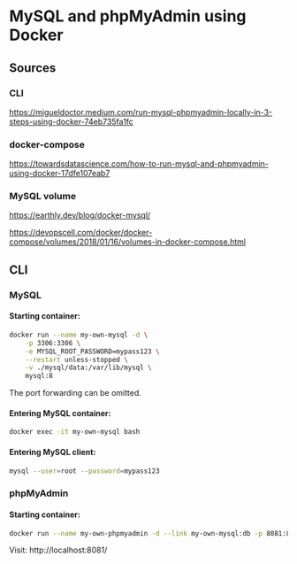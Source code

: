 # MySQL and phpMyAdmin using Docker

## Sources

### CLI

https://migueldoctor.medium.com/run-mysql-phpmyadmin-locally-in-3-steps-using-docker-74eb735fa1fc

### docker-compose

https://towardsdatascience.com/how-to-run-mysql-and-phpmyadmin-using-docker-17dfe107eab7

### MySQL volume

https://earthly.dev/blog/docker-mysql/

https://devopscell.com/docker/docker-compose/volumes/2018/01/16/volumes-in-docker-compose.html

## CLI

### MySQL

#### Starting container:

```bash
docker run --name my-own-mysql -d \
    -p 3306:3306 \
    -e MYSQL_ROOT_PASSWORD=mypass123 \
    --restart unless-stopped \
    -v ./mysql/data:/var/lib/mysql \
    mysql:8
```

The port forwarding can be omitted.

#### Entering MySQL container:

```bash
docker exec -it my-own-mysql bash
```

#### Entering MySQL client:

```bash
mysql --user=root --password=mypass123
```

### phpMyAdmin

#### Starting container:

```bash
docker run --name my-own-phpmyadmin -d --link my-own-mysql:db -p 8081:80 phpmyadmin/phpmyadmin
```

Visit: http://localhost:8081/

